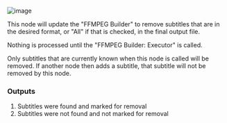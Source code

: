 ![image](https://user-images.githubusercontent.com/958400/164948397-ac74efa4-c496-456d-abcc-553d885fd0e1.png)

This node will update the "FFMPEG Builder" to remove subtitles that are in the desired format,  or "All" if that is checked, in the final output file.

Nothing is processed until the "FFMPEG Builder: Executor" is called.

Only subtitles that are currently known when this node is called will be removed.  If another node then adds a subtitle, that subtitle will not be removed by this node.

### Outputs
1. Subtitles were found and marked for removal
2. Subtitles were not found and not marked for removal